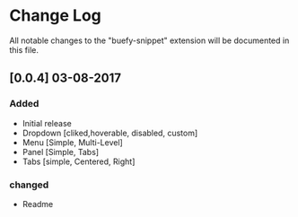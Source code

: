 # Change Log
All notable changes to the "buefy-snippet" extension will be documented in this file.


## [0.0.4] 03-08-2017
### Added
- Initial release
- Dropdown [cliked,hoverable, disabled, custom]
- Menu [Simple, Multi-Level]
- Panel [Simple, Tabs]
- Tabs [simple, Centered, Right]
### changed
- Readme